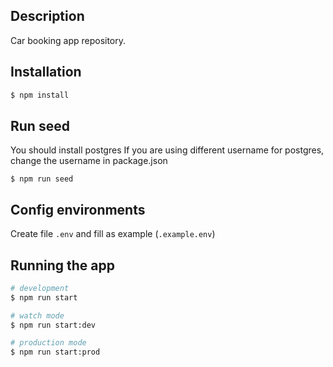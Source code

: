 ## Description

Car booking app repository.

## Installation

```bash
$ npm install
```

## Run seed
You should install postgres
If you are using different username for postgres, change the username in package.json 
```
$ npm run seed
```

## Config environments
Create file `.env` and fill as example (`.example.env`)

## Running the app

```bash
# development
$ npm run start

# watch mode
$ npm run start:dev

# production mode
$ npm run start:prod
```
